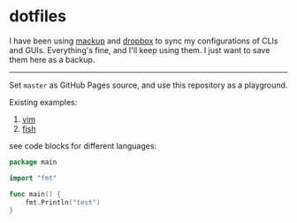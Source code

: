 # dotfiles

I have been using [mackup][1] and [dropbox][2] to sync my configurations of CLIs and GUIs. Everything's fine, and I'll keep using them. I just want to save them here as a backup.

[1]: https://github.com/lra/mackup
[2]: https://www.dropbox.com/

------

Set `master` as GitHub Pages source, and use this repository as a playground.

Existing examples:

1. [vim](vim/README.md)
2. [fish](fish/README.md)

see code blocks for different languages:

```go
package main

import "fmt"

func main() {
    fmt.Println("test")
}
```
